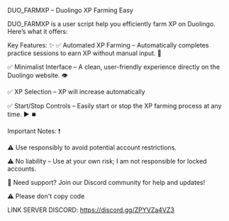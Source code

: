 DUO_FARMXP – Duolingo XP Farming Easy

DUO_FARMXP is a user script help you efficiently farm XP on Duolingo. Here’s what it offers:

Key Features: ✨
✅ Automated XP Farming – Automatically completes practice sessions to earn XP without manual input. 🤖

✅ Minimalist Interface – A clean, user-friendly experience directly on the Duolingo website. 👁️

✅ XP Selection – XP will increase automatically

✅ Start/Stop Controls – Easily start or stop the XP farming process at any time. ▶️ ⏹️

Important Notes: ❗

⚠️ Use responsibly to avoid potential account restrictions.

⚠️ No liability – Use at your own risk; I am not responsible for locked accounts.

📢 Need support? Join our Discord community for help and updates!

⚠️ Please don't copy code


LINK SERVER DISCORD: https://discord.gg/ZPYVZa4VZ3
